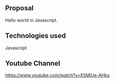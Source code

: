 
Proposal
-----------------------------------------------------------------------------------------
Hello world in Javascript.

Technologies used
-----------------------------------------------------------------------------------------
Javascript

Youtube Channel
-----------------------------------------------------------------------------------------
https://www.youtube.com/watch?v=XSMlUe-AHks
